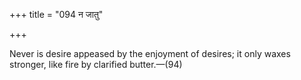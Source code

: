 +++
title = "094 न जातु"

+++

Never is desire appeased by the enjoyment of desires; it only waxes stronger, like fire by clarified butter.—(94)
